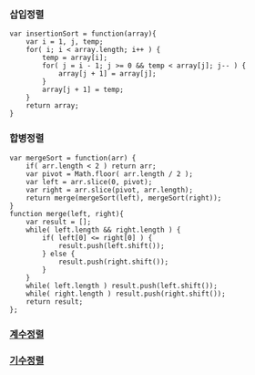 ### 삽입정렬

```
var insertionSort = function(array){
    var i = 1, j, temp;
    for( i; i < array.length; i++ ) {
        temp = array[i];
        for( j = i - 1; j >= 0 && temp < array[j]; j-- ) {
            array[j + 1] = array[j];
        }
        array[j + 1] = temp;
    }
    return array;
}
```

### 합병정렬

```
var mergeSort = function(arr) {
	if( arr.length < 2 ) return arr;
	var pivot = Math.floor( arr.length / 2 );
	var left = arr.slice(0, pivot);
	var right = arr.slice(pivot, arr.length);
	return merge(mergeSort(left), mergeSort(right));
}
function merge(left, right){
	var result = [];
	while( left.length && right.length ) {
		if( left[0] <= right[0] ) {
			result.push(left.shift());
		} else {
			result.push(right.shift());
		}
	}
	while( left.length ) result.push(left.shift());
	while( right.length ) result.push(right.shift());
	return result;
};
```

### [계수정렬](https://gist.github.com/cohily12/474735938ff53ecb6c64a74152c4de61)

### [기수정렬](https://gist.github.com/cohily12/c98ea31b704cf6d646d7d4a8031805ef)
